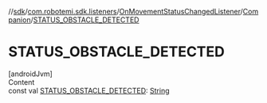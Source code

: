//[sdk](../../../../index.md)/[com.robotemi.sdk.listeners](../../index.md)/[OnMovementStatusChangedListener](../index.md)/[Companion](index.md)/[STATUS_OBSTACLE_DETECTED](-s-t-a-t-u-s_-o-b-s-t-a-c-l-e_-d-e-t-e-c-t-e-d.md)



# STATUS_OBSTACLE_DETECTED  
[androidJvm]  
Content  
const val [STATUS_OBSTACLE_DETECTED](-s-t-a-t-u-s_-o-b-s-t-a-c-l-e_-d-e-t-e-c-t-e-d.md): [String](https://kotlinlang.org/api/latest/jvm/stdlib/kotlin/-string/index.html)  



